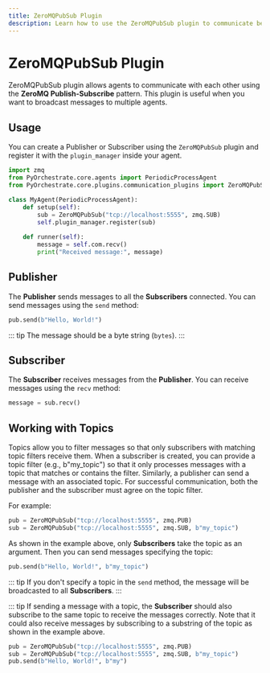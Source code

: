 ```yaml
---
title: ZeroMQPubSub Plugin
description: Learn how to use the ZeroMQPubSub plugin to communicate between agents.
---
```


# ZeroMQPubSub Plugin
ZeroMQPubSub plugin allows agents to communicate with each other using the **ZeroMQ Publish-Subscribe** pattern. This plugin is useful when you want to broadcast messages to multiple agents.

## Usage

You can create a Publisher or Subscriber using the `ZeroMQPubSub` plugin and register it with the `plugin_manager` inside your agent.

```python
import zmq
from PyOrchestrate.core.agents import PeriodicProcessAgent
from PyOrchestrate.core.plugins.communication_plugins import ZeroMQPubSub

class MyAgent(PeriodicProcessAgent):
    def setup(self):
        sub = ZeroMQPubSub("tcp://localhost:5555", zmq.SUB)
        self.plugin_manager.register(sub)
    
    def runner(self):
        message = self.com.recv()
        print("Received message:", message)
```

## Publisher

The **Publisher** sends messages to all the **Subscribers** connected. You can send messages using the `send` method:

```python
pub.send(b"Hello, World!")
```

::: tip
The message should be a byte string (`bytes`).
:::

## Subscriber

The **Subscriber** receives messages from the **Publisher**. You can receive messages using the `recv` method:

```python
message = sub.recv()
```

## Working with Topics

Topics allow you to filter messages so that only subscribers with matching topic filters receive them. When a subscriber is created, you can provide a topic filter (e.g., b"my_topic") so that it only processes messages with a topic that matches or contains the filter. Similarly, a publisher can send a message with an associated topic. For successful communication, both the publisher and the subscriber must agree on the topic filter.

For example:

```python
pub = ZeroMQPubSub("tcp://localhost:5555", zmq.PUB)
sub = ZeroMQPubSub("tcp://localhost:5555", zmq.SUB, b"my_topic")
```

As shown in the example above, only **Subscribers** take the topic as an argument. Then you can send messages specifying the topic:

```python
pub.send(b"Hello, World!", b"my_topic")
```

::: tip 
If you don't specify a topic in the `send` method, the message will be broadcasted to all **Subscribers**.
:::

::: tip
If sending a message with a topic, the **Subscriber** should also subscribe to the same topic to receive the messages correctly. Note that it could also receive messages by subscribing to a substring of the topic as shown in the example above.

```python
pub = ZeroMQPubSub("tcp://localhost:5555", zmq.PUB)
sub = ZeroMQPubSub("tcp://localhost:5555", zmq.SUB, b"my_topic")
pub.send(b"Hello, World!", b"my")
```